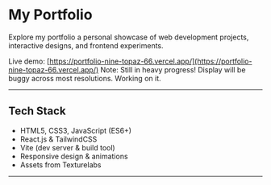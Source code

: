 # My Portfolio

Explore my portfolio a personal showcase of web development projects, interactive designs, and frontend experiments.

Live demo: [https://portfolio-nine-topaz-66.vercel.app/](https://portfolio-nine-topaz-66.vercel.app/)
Note: Still in heavy progress! Display will be buggy across most resolutions. Working on it.

---

## Tech Stack

- HTML5, CSS3, JavaScript (ES6+)
- React.js & TailwindCSS
- Vite (dev server & build tool)
- Responsive design & animations
- Assets from Texturelabs

---
